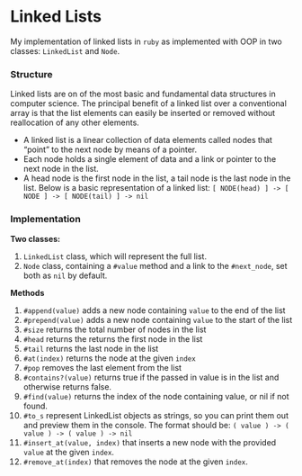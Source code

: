 # Linked Lists
My implementation of linked lists in `ruby` as implemented with OOP in two classes: `LinkedList` and `Node`.

### Structure
Linked lists are on of the most basic and fundamental data structures in computer science. The principal benefit of a linked list over a conventional array is that the list elements can easily be inserted or removed without reallocation of any other elements.
* A linked list is a linear collection of data elements called nodes that “point” to the next node by means of a pointer.
* Each node holds a single element of data and a link or pointer to the next node in the list.
* A head node is the first node in the list, a tail node is the last node in the list. Below is a basic representation of a linked list: `[ NODE(head) ] -> [ NODE ] -> [ NODE(tail) ] -> nil`

### Implementation 
**Two classes:**
1. `LinkedList` class, which will represent the full list.
2. `Node` class, containing a `#value` method and a link to the `#next_node`, set both as `nil` by default.

**Methods**
1. `#append(value)` adds a new node containing `value` to the end of the list
2. `#prepend(value)` adds a new node containing `value` to the start of the list
3. `#size` returns the total number of nodes in the list
4. `#head` returns the returns the first node in the list
5. `#tail` returns the last node in the list
6. `#at(index)` returns the node at the given `index`
7. `#pop` removes the last element from the list
8. `#contains?(value)` returns true if the passed in value is in the list and otherwise returns false.
9. `#find(value)` returns the index of the node containing value, or nil if not found.
10. `#to_s` represent LinkedList objects as strings, so you can print them out and preview them in the console. The format should be: `( value ) -> ( value ) -> ( value ) -> nil`
11. `#insert_at(value, index)` that inserts a new node with the provided `value` at the given `index`.
12. `#remove_at(index)` that removes the node at the given `index`.